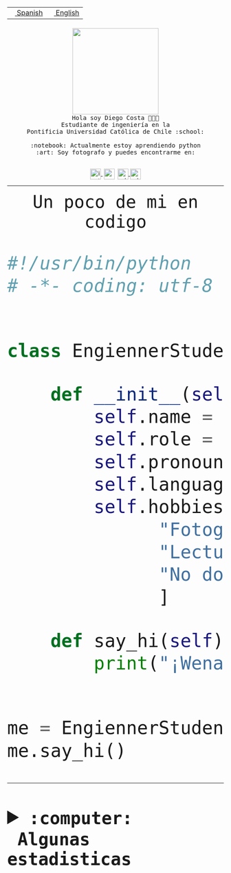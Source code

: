 <table border="0"  align="right">
 <tr><td><a href="README.md"><img src="https://upload.wikimedia.org/wikipedia/commons/thumb/8/89/Bandera_de_Espa%C3%B1a.svg/1200px-Bandera_de_Espa%C3%B1a.svg.png" height="10"> Spanish</a></td>
 <td><a href="README.en.md"><img src="https://upload.wikimedia.org/wikipedia/commons/a/a4/Flag_of_the_United_States.svg" height="10"> English</a></td></tr>
</table><br><br><br>


<p align="center">
  <img src="https://github.com/diegocostares/diegocostares/blob/main/Images/aaa2.gif?raw=true" height="200px" weight="200px">
  <br><samp>
    Hola soy Diego Costa 👨🏻‍💻<br>
    Estudiante de ingeniería en la <br>
    Pontificia Universidad Católica de Chile :school:<br>
  <br>
    :notebook: Actualmente estoy aprendiendo python <br>
    :art: Soy fotografo y puedes encontrarme en: <br>
  <br></samp>
  
</p>

<p align="center">
   <a href="https://instagram.com/diegocosta_no" target="blank">
    <img 
    align="center" src="https://cdn.jsdelivr.net/npm/simple-icons@3.0.1/icons/instagram.svg" alt="instagram" height="25px" width="25px" />
  </a>
  <a style="border: 3px solid; color: white;"href="https://t.me/diegocosta_no" target="blank">
  <img
  align="center" alt="Telegram" width="25px" src="https://icons-for-free.com/iconfiles/png/512/Telegram-1324888767380505522.png" />
</a>
<a href="https://api.whatsapp.com/send?phone=56971897835&text=Hola!" target="blank">
  <img
  align="center" alt="wtsp" width="25px" src="https://img.icons8.com/pastel-glyph/2x/whatsapp--v2.png" />
</a>
<a href="https://www.linkedin.com/in/diego-costa-786249213/" target="blank">
  <img
  align="center" alt="wtsp" width="25px" src="https://img.icons8.com/metro/452/linkedin.png" />
</a>

  </a>
</p>

---


<p align="center"><font size="25"><samp>Un poco de mi en codigo</samp></front></p>


```python
#!/usr/bin/python
# -*- coding: utf-8 -*-


class EngiennerStudent:

    def __init__(self):
        self.name = "Diego Costa"
        self.role = "Estudiante"
        self.pronouns = "he/him"
        self.language_spoken = ["es_CL", "en_US"]
        self.hobbies = [
              "Fotografia",
              "Lectura",
              "No dormir",
              ]

    def say_hi(self):
        print("¡Wena mundo!")


me = EngiennerStudent()
me.say_hi()
```
---
<details>
  <summary><b><samp>:computer: &nbsp;Algunas estadisticas</samp></b></summary>
  <br/></p>

<!--START_SECTION:waka-->
![Code Time](http://img.shields.io/badge/Code%20Time-1%2C076%20hrs%2017%20mins-blue)

**Soy nocturno 🦉** 

```text
🌞 Mañana                 47 commits          ░░░░░░░░░░░░░░░░░░░░░░░░░   01.34 % 
🌆 Día                    1125 commits        ████████░░░░░░░░░░░░░░░░░   32.02 % 
🌃 Tarde                  1515 commits        ███████████░░░░░░░░░░░░░░   43.13 % 
🌙 Noche                  826 commits         ██████░░░░░░░░░░░░░░░░░░░   23.51 % 
```
📅 **Soy más productivo los Martes** 

```text
Lunes                    548 commits         ████░░░░░░░░░░░░░░░░░░░░░   15.60 % 
Martes                   632 commits         ████░░░░░░░░░░░░░░░░░░░░░   17.99 % 
Miércoles                450 commits         ███░░░░░░░░░░░░░░░░░░░░░░   12.81 % 
Jueves                   527 commits         ████░░░░░░░░░░░░░░░░░░░░░   15.00 % 
Viernes                  496 commits         ████░░░░░░░░░░░░░░░░░░░░░   14.12 % 
Sábado                   329 commits         ██░░░░░░░░░░░░░░░░░░░░░░░   09.37 % 
Domingo                  531 commits         ████░░░░░░░░░░░░░░░░░░░░░   15.12 % 
```


📊 **Esta semana me dediqué a** 

```text
🐱‍💻 Proyectos: 
2023-1-S4-Grupo2-Backend 9 hrs 17 mins       ██████████░░░░░░░░░░░░░░░   40.17 % 
2023-1-S4-Grupo2-IA      5 hrs 33 mins       ██████░░░░░░░░░░░░░░░░░░░   24.04 % 
UbiCate-v2               2 hrs 33 mins       ███░░░░░░░░░░░░░░░░░░░░░░   11.06 % 
t                        2 hrs 29 mins       ███░░░░░░░░░░░░░░░░░░░░░░   10.73 % 
2023-1-S4-Grupo2-Scraper 1 hr 27 mins        ██░░░░░░░░░░░░░░░░░░░░░░░   06.28 % 
```


 Last Updated on 20/06/2023 14:17:50 UTC
<!--END_SECTION:waka-->
  
  

<p align="center"> <img src="https://github-readme-stats.vercel.app/api?username=diegocostares&show_icons=true&theme=ayu-mirage" alt="abhisheknaiidu" /></p>
 
</details>
